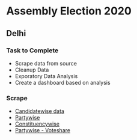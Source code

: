# Assembly Election 2020

## Delhi

### Task to Complete

- Scrape data from source
- Cleanup Data
- Exporatory Data Analysis
- Create a dashboard based on analysis

### Scrape

- [Candidatewise data](http://results.eci.gov.in/DELHITRENDS2020/ConstituencywiseU051.htm?ac=1)
- [Partywise](http://results.eci.gov.in/DELHITRENDS2020/partywiseresult-U05.htm)
- [Constituencywise](http://results.eci.gov.in/DELHITRENDS2020/statewiseU051.htm)
- [Partywise - Voteshare](http://results.eci.gov.in/DELHITRENDS2020/partywiseresult-U05.htm)
